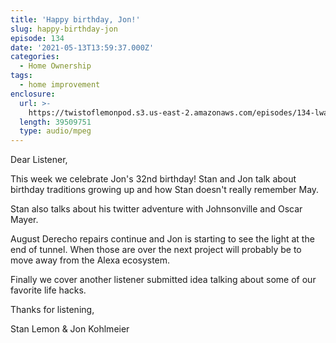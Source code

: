 ```yaml
---
title: 'Happy birthday, Jon!'
slug: happy-birthday-jon
episode: 134
date: '2021-05-13T13:59:37.000Z'
categories:
  - Home Ownership
tags:
  - home improvement
enclosure:
  url: >-
    https://twistoflemonpod.s3.us-east-2.amazonaws.com/episodes/134-lwatol-20210513.mp3
  length: 39509751
  type: audio/mpeg
---
```


Dear Listener,

This week we celebrate Jon's 32nd birthday! Stan and Jon talk about birthday traditions growing up and how Stan doesn't really remember May.

Stan also talks about his twitter adventure with Johnsonville and Oscar Mayer.

August Derecho repairs continue and Jon is starting to see the light at the end of tunnel. When those are over the next project will probably be to move away from the Alexa ecosystem.

Finally we cover another listener submitted idea talking about some of our favorite life hacks.

Thanks for listening,

Stan Lemon & Jon Kohlmeier
